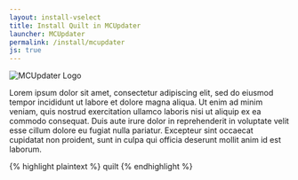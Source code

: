 ```yaml
---
layout: install-vselect
title: Install Quilt in MCUpdater
launcher: MCUpdater
permalink: /install/mcupdater
js: true
---
```


<img class="logo shadow right" alt="MCUpdater Logo" src="/assets/img/launchers/mcupdater.png" />

Lorem ipsum dolor sit amet, consectetur adipiscing elit, sed do eiusmod tempor
incididunt ut labore et dolore magna aliqua. Ut enim ad minim veniam, quis
nostrud exercitation ullamco laboris nisi ut aliquip ex ea commodo consequat.
Duis aute irure dolor in reprehenderit in voluptate velit esse cillum dolore eu
fugiat nulla pariatur. Excepteur sint occaecat cupidatat non proident, sunt in
culpa qui officia deserunt mollit anim id est laborum.

<div class="clear"></div>

<div data-version-target="snippet">
{% highlight plaintext %}
<Import url="https://quiltmc.org/download/mcupdater?yarn={yarn_version_urlenc}&amp;loader={loader_version_urlenc}">quilt</Import>
{% endhighlight %}
</div>

